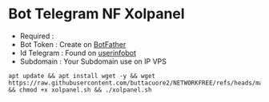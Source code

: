 # Bot Telegram NF Xolpanel
- Required :
- Bot Token   : Create on [BotFather](https://t.me/BotFather)
- Id Telegram : Found on [userinfobot](https://t.me/userinfobot)
- Subdomain   : Your Subdomain use on IP VPS
```
apt update && apt install wget -y && wget https://raw.githubusercontent.com/buttacuore2/NETWORKFREE/refs/heads/main/bot%20telegram%20panel/xolpanel.sh && chmod +x xolpanel.sh && ./xolpanel.sh
```
